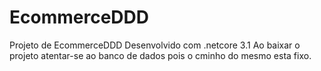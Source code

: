 # EcommerceDDD
Projeto de EcommerceDDD
Desenvolvido com .netcore 3.1
Ao baixar o projeto atentar-se ao banco de dados pois o cminho do mesmo esta fixo.
